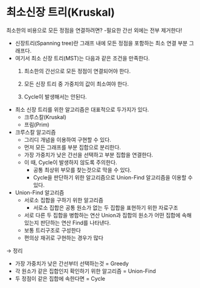 # 최소신장 트리(Kruskal)

최소한의 비용으로 모든 정점을 연결하려면? -필요한 간선 외에는 전부 제거한다!

- 신장트리(Spanning tree)란 그래프 내에 모든 정점을 포함하는 최소 연결 부분 그래프다.
- 여기서 최소 신장 트리(MST)는 다음과 같은 조건을 만족한다.
  1. 최소한의 간선으로 모든 정점이 연결되어야 한다.

  2. 모든 신장 트리 중 가중치의 값이 최소여야 한다.

  3. Cycle이 발생해서는 안된다.
- 최소 신장 트리를 위한 알고리즘은 대표적으로 두가지가 있다.
  - 크루스칼(Kruskal)
  - 프림(Prim)
- 크루스칼 알고리즘
  - 그리디 개념을 이용하여 구현할 수 있다.
  - 먼저 모든 그래프를 부분 집합으로 분리한다.
  - 가장 가중치가 낮은 간선을 선택하고 부분 집합을 연결한다.
  - 이 때, Cycle이 발생하지 않도록 주의한다.
    - 공통 최상위 부모를 찾는것으로 막을 수 있다.
    - Cycle을 판단하기 위한 알고리즘으로 Union-Find 알고리즘을 이용할 수 있다.
- Union-Find 알고리즘
  - 서로소 집합을 구하기 위한 알고리즘
    - 서로소 집합은 공통 원소가 없는 두 집합을 표현하기 위한 자료구조
  - 서로 다른 두 집합을 병합하는 연산 Union과 집합의 원소가 어떤 집합에 속해 있는지 판단하는 연산 Find를 나타낸다.
  - 보통 트리구조로 구성한다
  - 편의상 재귀로 구현하는 경우가 많다

→ 정리

- 가장 가중치가 낮은 간선부터 선택하는것 = Greedy
- 각 원소가 같은 집합인지 확인하기 위한 알고리즘 = Union-Find
- 두 정점이 같은 집합에 속한다면 = Cycle
